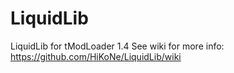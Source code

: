 # LiquidLib
LiquidLib for tModLoader 1.4
See wiki for more info: https://github.com/HiKoNe/LiquidLib/wiki
